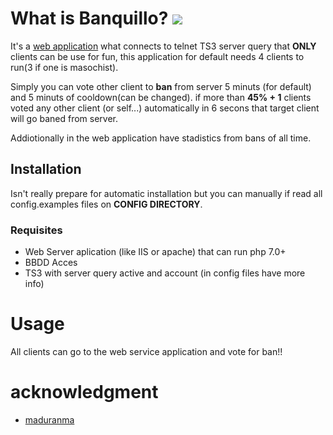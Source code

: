 # What is Banquillo? ![](https://i.ibb.co/XY5PBp9/banquillo.png)

It's a [web application](http://81.203.8.151/banquillo/) what connects to telnet TS3 server query that **ONLY** clients can be use for fun, this application for
default needs 4 clients to run(3 if one is masochist).

Simply you can vote other client to **ban** from server 5 minuts (for default) and 5 minuts of cooldown(can be changed). if more than **45% + 1** clients voted any other client
(or self...) automatically in 6 secons that target client will go baned from server.

Addiotionally in the web application have stadistics from bans of all time.

## Installation

Isn't really prepare for automatic installation but you can manually if read all config.examples files on **CONFIG DIRECTORY**.

### Requisites

* Web Server aplication (like IIS or apache) that can run php 7.0+
* BBDD Acces
* TS3 with server query active and account (in config files have more info)

# Usage

All clients can go to the web service application and vote for ban!!

# acknowledgment

* [maduranma](https://github.com/maduranma)
